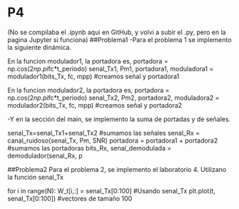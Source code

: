 # P4 
(No se compilaba el .ipynb aqui en GitHub, y volvi a subir el .py, pero en la pagina Jupyter si funciona)
##Problema1
-Para el problema 1 se implemento la siguiente dinámica.

 En la funcion modulador1, la portadora es, portadora = np.cos(2*np.pi*fc*t_periodo)
senal_Tx1, Pm1, portadora1, moduladora1 = modulador1(bits_Tx, fc, mpp)  #creamos señal y portadora1

 En la funcion modulador2, la portadora es, portadora = np.cos(2*np.pi*fc*t_periodo)
senal_Tx2, Pm2, portadora2, moduladora2 = modulador2(bits_Tx, fc, mpp)  #creamos señal y portadora2

-Y en la sección del main, se implemento la suma de portadas y de señales. 

senal_Tx=senal_Tx1+senal_Tx2  #sumamos las señales
senal_Rx = canal_ruidoso(senal_Tx, Pm, SNR)
portadora = portadora1 + portadora2 #sumamos las portadoras
bits_Rx, senal_demodulada = demodulador(senal_Rx, p

##Problema2
Para el problema 2, se implemento el laboratorio 4. Utilizano la función senal_Tx

for i in range(N):
	W_t[i,:] = senal_Tx[0:100]   #Usando senal_Tx
	plt.plot(t, senal_Tx[0:100])  #vectores de tamaño 100
